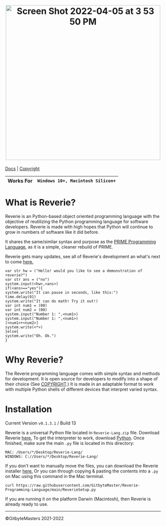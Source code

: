 <h1 align="center"><img width="500" alt="Screen Shot 2022-04-05 at 3 53 50 PM" src="https://user-images.githubusercontent.com/76265961/161838486-49faf87c-0c1d-4826-85e3-5661abe329ec.png"></h1>

[Docs](https://github.com/GitbyteMaster/Reverie-Programming-Language/wiki/Reverie-Docs) | [Copyright](https://github.com/GitbyteMaster/Reverie-Programming-Language/blob/main/LICENSE.md)

|Works For|`Windows 10+, Macintosh Silicon+`|
|---------|--------------------------|


# What is Reverie?
Reverie is an Python-based object oriented programming language with the objective of reutilizing the Python programming language for software developers. Reverie is made with high hopes that Python will continue to grow in numbers of software like it did before.

It shares the same/simliar syntax and purpose as the [PRIME Programming Language](https://github.com/GitbyteMaster/PRIME-Lang), as it is a simple, cleaner rebuild of PRIME.

Reverie gets many updates, see all of Reverie's development an what's next to come [here.](https://github.com/GitbyteMaster/Reverie-Programming-Language/blob/main/TODO.md)
```
var str hw = ("Hello! would you like to see a demonstration of reverie?")
var str ans = ("no")
system.input(<hw>,<ans>)
if(<ans>=="yes"){
system.write("It can pause in seconds, like this:")
time.delay(01)
system.write("It can do math! Try it out!)
var int num1 = (00)
var int num2 = (00)
system.input("Number 1: ",<num1>)
system.input("Number 1: ",<num1>)
[<num1>+<num2>]
system.write(<*>)
}else{
system.write("Oh. Ok.")
}
```

# Why Reverie?
The Reverie programming language comes with simple syntax and methods for development. It is open source for developers to modify into a shape of their choice (See [COPYRIGHT](https://github.com/GitbyteMaster/Reverie-Programming-Language/blob/main/COPYRIGHT.md).) It is made in an adaptable format to work with multiple Python shells of different devices that interpret varied syntax.
# Installation
Current Version `v0.1.3.1` / Build 13

Reverie is a universal Python file located in `Reverie-Lang.zip` file. Download Reverie [here.](https://github.com/GitbyteMaster/Reverie-Programming-Language/raw/main/Reverie-Lang.zip) To get the interpreter to work, download [Python](https://www.python.org/downloads/). Once finished, make sure the main `.py` file is located in this directory:
```
MAC: /Users/*/Desktop/Reverie-Lang/
WINDOWS: C://Users/*/Desktop/Reverie-Lang/
```
If you don't want to manually move the files, you can download the Reverie installer [here.](https://github.com/GitbyteMaster/Reverie-Programming-Language/blob/main/ReverieSetup.py) Or you can through copying & pasting the contents into a `.py` on Mac using this command in the Mac terminal.
```
curl https://raw.githubusercontent.com/GitbyteMaster/Reverie-Programming-Language/main/ReverieSetup.py
```
If you are running it on the platform Darwin (Macintosh), then Reverie is already ready to use.

---
©GitbyteMasters 2021-2022
